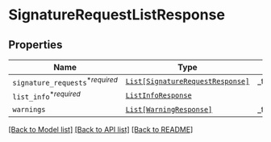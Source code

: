 # SignatureRequestListResponse



## Properties
Name | Type | Description | Notes
------------ | ------------- | ------------- | -------------
| `signature_requests`<sup>*_required_</sup> | [```List[SignatureRequestResponse]```](SignatureRequestResponse.md) |  _t__SignatureRequestListResponse::DESCRIPTION  |  |
| `list_info`<sup>*_required_</sup> | [```ListInfoResponse```](ListInfoResponse.md) |    |  |
| `warnings` | [```List[WarningResponse]```](WarningResponse.md) |  _t__WarningResponse::LIST_DESCRIPTION  |  |

[[Back to Model list]](../README.md#documentation-for-models) [[Back to API list]](../README.md#documentation-for-api-endpoints) [[Back to README]](../README.md)



